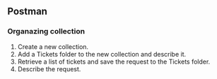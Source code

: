 ## Postman

### Organazing collection

1. Create a new collection.
2. Add a Tickets folder to the new collection and describe it.
3. Retrieve a list of tickets and save the request to the Tickets folder.
4. Describe the request.